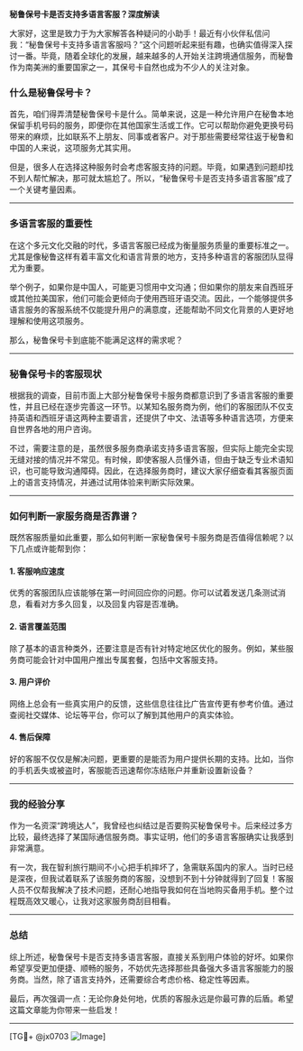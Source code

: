 **秘鲁保号卡是否支持多语言客服？深度解读**

大家好，这里是致力于为大家解答各种疑问的小助手！最近有小伙伴私信问我：“秘鲁保号卡支持多语言客服吗？”这个问题听起来挺有趣，也确实值得深入探讨一番。毕竟，随着全球化的发展，越来越多的人开始关注跨境通信服务，而秘鲁作为南美洲的重要国家之一，其保号卡自然也成为不少人的关注对象。

### 什么是秘鲁保号卡？

首先，咱们得弄清楚秘鲁保号卡是什么。简单来说，这是一种允许用户在秘鲁本地保留手机号码的服务，即便你在其他国家生活或工作。它可以帮助你避免更换号码带来的麻烦，比如联系不上朋友、同事或者客户。对于那些需要经常往返于秘鲁和中国的人来说，这项服务尤其实用。

但是，很多人在选择这种服务时会考虑客服支持的问题。毕竟，如果遇到问题却找不到人帮忙解决，那可就太尴尬了。所以，“秘鲁保号卡是否支持多语言客服”成了一个关键考量因素。

---

### 多语言客服的重要性

在这个多元文化交融的时代，多语言客服已经成为衡量服务质量的重要标准之一。尤其是像秘鲁这样有着丰富文化和语言背景的地方，支持多种语言的客服团队显得尤为重要。

举个例子，如果你是中国人，可能更习惯用中文沟通；但如果你的朋友来自西班牙或其他拉美国家，他们可能会更倾向于使用西班牙语交流。因此，一个能够提供多语言服务的客服系统不仅能提升用户的满意度，还能帮助不同文化背景的人更好地理解和使用这项服务。

那么，秘鲁保号卡到底能不能满足这样的需求呢？

---

### 秘鲁保号卡的客服现状

根据我的调查，目前市面上大部分秘鲁保号卡服务商都意识到了多语言客服的重要性，并且已经在逐步完善这一环节。以某知名服务商为例，他们的客服团队不仅支持英语和西班牙语这两种主要语言，还提供了中文、法语等多种语言选项，方便来自世界各地的用户咨询。

不过，需要注意的是，虽然很多服务商承诺支持多语言客服，但实际上能完全实现无缝对接的情况并不常见。有时候，即使客服人员懂外语，但由于缺乏专业术语知识，也可能导致沟通障碍。因此，在选择服务商时，建议大家仔细查看其客服页面上的语言支持情况，并通过试用体验来判断实际效果。

---

### 如何判断一家服务商是否靠谱？

既然客服质量如此重要，那么如何判断一家秘鲁保号卡服务商是否值得信赖呢？以下几点或许能帮到你：

#### 1. 客服响应速度
优秀的客服团队应该能够在第一时间回应你的问题。你可以试着发送几条测试消息，看看对方多久回复，以及回复内容是否准确。

#### 2. 语言覆盖范围
除了基本的语言种类外，还要注意是否有针对特定地区优化的服务。例如，某些服务商可能会针对中国用户推出专属套餐，包括中文客服支持。

#### 3. 用户评价
网络上总会有一些真实用户的反馈，这些信息往往比广告宣传更有参考价值。通过查阅社交媒体、论坛等平台，你可以了解到其他用户的真实体验。

#### 4. 售后保障
好的客服不仅仅是解决问题，更重要的是能否为用户提供长期的支持。比如，当你的手机丢失或被盗时，客服能否迅速帮你冻结账户并重新设置新设备？

---

### 我的经验分享

作为一名资深“跨境达人”，我曾经也纠结过是否要购买秘鲁保号卡。后来经过多方比较，最终选择了某国际通信服务商。事实证明，他们的多语言客服确实让我感到非常满意。

有一次，我在智利旅行期间不小心把手机摔坏了，急需联系国内的家人。当时已经是深夜，但我试着联系了该服务商的客服，没想到不到十分钟就得到了回复！客服人员不仅帮我解决了技术问题，还耐心地指导我如何在当地购买备用手机。整个过程既高效又暖心，让我对这家服务商刮目相看。

---

### 总结

综上所述，秘鲁保号卡是否支持多语言客服，直接关系到用户体验的好坏。如果你希望享受更加便捷、顺畅的服务，不妨优先选择那些具备强大多语言客服能力的服务商。当然，除了语言支持外，还需要综合考虑价格、稳定性等因素。

最后，再次强调一点：无论你身处何地，优质的客服永远是你最可靠的后盾。希望这篇文章能为你带来一些启发！

---

[TG💪+ @jx0703 ![Image](https://github.com/user-attachments/assets/dbca1d08-cadb-493c-b0ec-ad6f7a83f270)]